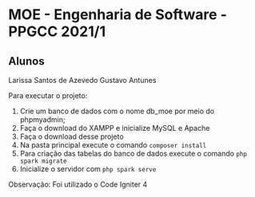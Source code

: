 # MOE - Engenharia de Software - PPGCC 2021/1

## Alunos
Larissa Santos de Azevedo
Gustavo Antunes

Para executar o projeto:
1. Crie um banco de dados com o nome db_moe por meio do phpmyadmin;
2. Faça o download do XAMPP e inicialize MySQL e Apache
3. Faça o download desse projeto
4. Na pasta principal execute o comando `composer install`
5. Para criação das tabelas do banco de dados execute o comando `php spark migrate`
6. Inicialize o servidor com `php spark serve`

Observação: Foi utilizado o Code Igniter 4
